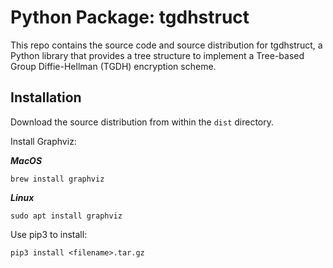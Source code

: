 # Python Package: tgdhstruct
This repo contains the source code and source distribution for tgdhstruct, a Python library that provides a tree structure to implement a Tree-based Group Diffie-Hellman (TGDH) encryption scheme. 
## Installation
Download the source distribution from within the `dist` directory.

Install Graphviz:

***MacOS***
```
brew install graphviz
```
***Linux***
```
sudo apt install graphviz
```
Use pip3 to install:
```
pip3 install <filename>.tar.gz
```
